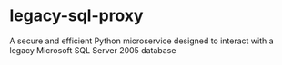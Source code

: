 # legacy-sql-proxy
A secure and efficient Python microservice designed to interact with a legacy Microsoft SQL Server 2005 database
